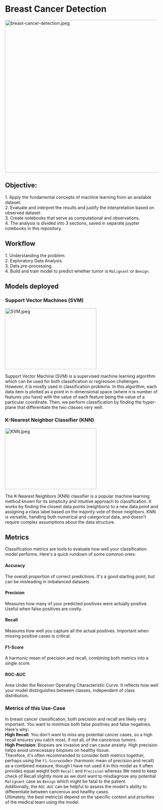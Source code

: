 # Breast Cancer Detection
<div>
  <img src="https://th.bing.com/th/id/OIP.7jeJ0rj2Ii4UVrinpeZ5HwHaD4?w=345&h=180&c=7&r=0&o=5&dpr=1.5&pid=1.7" alt="breast-cancer-detection.jpeg" height=500 width=1000>
</div>
<div>
  <h2>Objective:</h2>
  <p>
    1. Apply the fundamental concepts of machine learning from an available dataset. <br>
    2. Evaluate and interpret the results and justify the interpretation based on observed dataset. <br>
    3. Create notebooks that serve as computational and observations. <br>
    4. The analysis is divided into 3 sections, saved in separate juypter notebooks in this repository. <br>
</p>
</div>

<div>
  <h2>Workflow</h2>
  <p>
    1. Understanding the problem. <br>
    2. Exploratory Data Analysis. <br>
    3. Data pre-processing. <br>
    4. Build and train model to predict whether tumor is <code><bold>Malignant</bold></code> or <code><bold>Benign</bold></code>. <br>
  </p>
</div>

<div>
  <h2>Models deployed</h2>
  <h3>Support Vector Machines (SVM)</h3>
  <img src="https://th.bing.com/th?id=OIP.OKO_JOxkTZWAfVk3cOEX3wHaEK&w=333&h=187&c=8&rs=1&qlt=90&o=6&dpr=1.5&pid=3.1&rm=2" alt="SVM.jpeg" width=300 height=200>
  <p>
    Support Vector Machine (SVM) is a supervised machine learning algorithm which can be used for both classification or regression challenges. However, it is mostly
    used in classification problems. In this algorithm, each data item is plotted as a point in n-dimensional space (where n is number of features you have) with the
    value of each feature being the value of a particular coordinate. Then, we perform classification by finding the hyper-plane that differentiate the two classes
    very well.
  </p>
  <h3>K-Nearest Neighbor Classifier (KNN)</h3>
  <img src="https://th.bing.com/th/id/OIP.r00eWT6npui8_JV5BTKrsgHaFR?w=242&h=180&c=7&r=0&o=5&dpr=1.5&pid=1.7" alt="KNN.jpeg" width=300 height=200>
  <p>
    The K-Nearest Neighbors (KNN) classifier is a popular machine learning method known for its simplicity and intuitive approach to classification. It works by     
    finding the closest data points (neighbors) to a new data point and assigning a class label based on the majority vote of those neighbors. KNN is versatile, 
    handling both numerical and categorical data, and doesn't require complex assumptions about the data structure.
  </p>
</div>

<div>
  <h2>Metrics</h2>
  <p>
    Classification metrics are tools to evaluate how well your classification model performs. Here's a quick rundown of some common ones:
  </p>
  <h4>Accuracy</h4>
  <p>
    The overall proportion of correct predictions. It's a good starting point, but can be misleading in imbalanced datasets.
  </p>
  <h4>Precision</h4>
  <p>
    Measures how many of your predicted positives were actually positive. Useful when false positives are costly.
  </p>
  <h4>Recall</h4>
  <p>
    Measures how well you capture all the actual positives. Important when missing positive cases is critical.
  </p>
  <h4>F1-Score</h4>
  <p>
    A harmonic mean of precision and recall, combining both metrics into a single score.
  </p>
  <h4>ROC-AUC</h4>
  <p>
    Area Under the Receiver Operating Characteristic Curve. It reflects how well your model distinguishes between classes, independent of class distribution.
  </p>
</div>

<div>
  <h3>Metrics of this Use-Case</h3>
  <p>
    In breast cancer classification, both precision and recall are likely very important. You want to minimize both false positives and false negatives. Here's why:<br>
    <strong>High Recall</strong>: You don't want to miss any potential cancer cases, so a high recall ensures you catch most, if not all, of the cancerous tumors.<br>
    <strong>High Precision</strong>: Biopsies are invasive and can cause anxiety. High precision helps avoid unnecessary biopsies on healthy tissue.<br>
    Therefore, it's often recommended to consider both metrics together,  perhaps using the <code>F1-Score</code>code> (harmonic mean of precision and recall) as a combined measure,
    though I have not used it in this model as it often provides equal weight both <code>Recall</code> and <code>Precision</code> whereas We need to keep check of <bold>Recall</bold> slightly more as we dont want to misdiagnose any potential <code>Malignant</code> case as <code>Benign</code> which might be fatal to the patient.<br>
    Additionally, the <code>ROC-AUC</code> can be helpful to assess the model's ability to differentiate between cancerous and healthy cases.<br>
    Ultimately, the best metric(s) depend on the specific context and priorities of the medical team using the model.
  </p>
</div>

